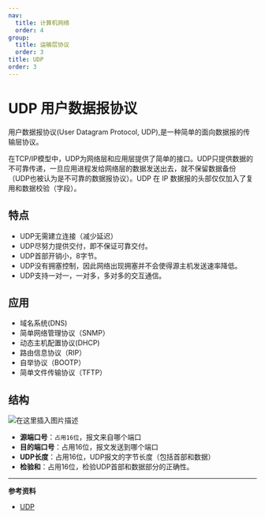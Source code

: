 ```yaml
---
nav:
  title: 计算机网络
  order: 4
group:
  title: 运输层协议
  order: 3
title: UDP
order: 3
---
```

# UDP 用户数据报协议

用户数据报协议(User Datagram Protocol, UDP),是一种简单的面向数据报的传输层协议。

在TCP/IP模型中，UDP为网络层和应用层提供了简单的接口。UDP只提供数据的不可靠传递，一旦应用进程发给网络层的数据发送出去，就不保留数据备份（UDP也被认为是不可靠的数据报协议）。UDP 在 IP 数据报的头部仅仅加入了复用和数据校验（字段）。

## 特点

- UDP无需建立连接（减少延迟）
- UDP尽努力提供交付，即不保证可靠交付。
- UDP首部开销小，8字节。
- UDP没有拥塞控制，因此网络出现拥塞并不会使得源主机发送速率降低。
- UDP支持一对一，一对多，多对多的交互通信。

## 应用

- 域名系统(DNS)
- 简单网络管理协议（SNMP）
- 动态主机配置协议(DHCP)
- 路由信息协议（RIP）
- 自举协议（BOOTP）
- 简单文件传输协议（TFTP）

## 结构

![在这里插入图片描述](https://img-blog.csdnimg.cn/20190411122017924.png)

- **源端口号**：`占用16位`，报文来自哪个端口
- **目的端口号**：占用16位，报文发送到哪个端口
- **UDP长度**：占用16位，UDP报文的字节长度（包括首部和数据）
- **检验和**：占用16位，检验UDP首部和数据部分的正确性。

---

**参考资料**

- [UDP](https://tsejx.github.io/javascript-guidebook/computer-networks/computer-network-architecture/transport-layer-protocol#udp)